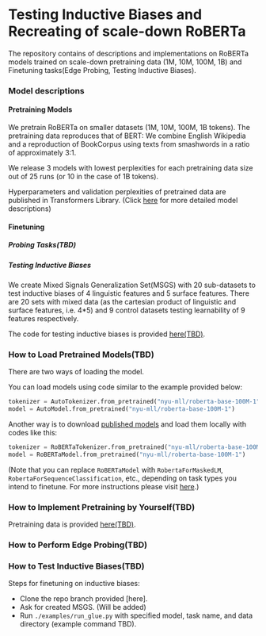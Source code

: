 # Testing Inductive Biases and Recreating of scale-down RoBERTa
The repository contains of descriptions and implementations on RoBERTa models trained on scale-down pretraining data (1M, 10M, 100M, 1B) and Finetuning tasks(Edge Probing, Testing Inductive Biases).

### Model descriptions

#### Pretraining Models

We pretrain RoBERTa on smaller datasets (1M, 10M, 100M, 1B tokens). The pretraining data reproduces that of BERT: We combine English Wikipedia and a reproduction of BookCorpus using texts from smashwords in a ratio of approximately 3:1.

We release 3 models with lowest perplexities for each pretraining data size out of 25 runs (or 10 in the case of 1B tokens).

Hyperparameters and validation perplexities of pretrained data are published in Transformers Library. (Click [here](https://huggingface.co/nyu-mll) for more detailed model descriptions)

#### Finetuning

##### Probing Tasks(TBD)

##### Testing Inductive Biases

We create Mixed Signals Generalization Set(MSGS) with 20 sub-datasets to test inductive biases of 4 linguistic features and 5 surface features. There are 20 sets with mixed data (as the cartesian product of linguistic and surface features, i.e. 4*5) and 9 control datasets testing learnability of 9 features respectively.

The code for testing inductive biases is provided [here(TBD)]().

### How to Load Pretrained Models(TBD)

There are two ways of loading the model.

You can load models using code similar to the example provided below:

```python
tokenizer = AutoTokenizer.from_pretrained("nyu-mll/roberta-base-100M-1")
model = AutoModel.from_pretrained("nyu-mll/roberta-base-100M-1")
```

Another way is to download [published models](https://huggingface.co/nyu-mll) and load them locally with codes like this:

```python
tokenizer = RoBERTaTokenizer.from_pretrained("nyu-mll/roberta-base-100M-1")
model = RoBERTaModel.from_pretrained("nyu-mll/roberta-base-100M-1")
```

(Note that you can replace `RoBERTaModel` with `RobertaForMaskedLM`, `RobertaForSequenceClassification`, etc., depending on task types you intend to finetune. For more instructions please visit [here](https://huggingface.co/transformers/model_doc/roberta.html#).)

### How to Implement Pretraining by Yourself(TBD)

Pretraining data is provided [here(TBD)]().

### How to Perform Edge Probing(TBD)

### How to Test Inductive Biases(TBD)

Steps for finetuning on inductive biases:

- Clone the repo branch provided [here].
- Ask for created MSGS. (Will be added)
- Run `./examples/run_glue.py` with specified model, task name, and data directory (example command TBD).

